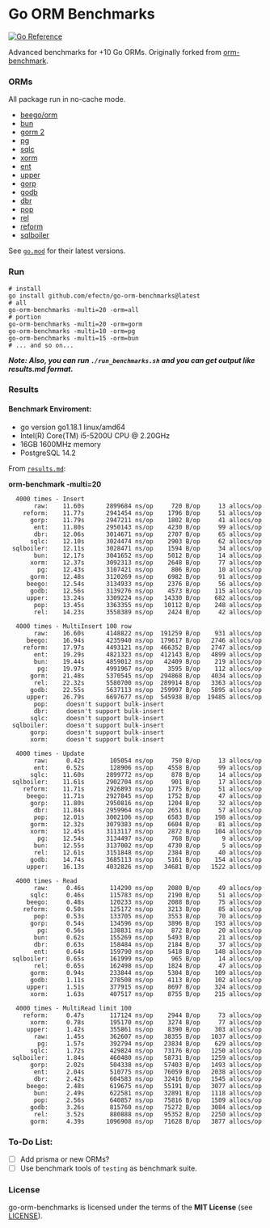 # Go ORM Benchmarks

[![Go Reference](https://pkg.go.dev/badge/github.com/efectn/go-orm-benchmarks.svg)](https://pkg.go.dev/github.com/efectn/go-orm-benchmarks)

Advanced benchmarks for +10 Go ORMs. Originally forked from [orm-benchmark](https://github.com/frederikhors/orm-benchmark).

### ORMs

All package run in no-cache mode.

- [beego/orm](https://github.com/astaxie/beego/tree/master/orm)
- [bun](https://github.com/uptrace/bun)
- [gorm 2](https://github.com/go-gorm/gorm)
- [pg](https://github.com/go-pg/pg)
- [sqlc](https://github.com/kyleconroy/sqlc)
- [xorm](https://github.com/xormplus/xorm)
- [ent](https://github.com/ent/ent)
- [upper](https://github.com/upper/db)
- [gorp](https://github.com/go-gorp/gorp)
- [godb](https://github.com/samonzeweb/godb)
- [dbr](https://github.com/gocraft/dbr/)
- [pop](https://github.com/gobuffalo/pop)
- [rel](https://github.com/go-rel/rel)
- [reform](https://github.com/go-reform/reform)
- [sqlboiler](https://github.com/volatiletech/sqlboiler)

See [`go.mod`](go.mod) for their latest versions.

### Run

```shell
# install
go install github.com/efectn/go-orm-benchmarks@latest
# all
go-orm-benchmarks -multi=20 -orm=all
# portion
go-orm-benchmarks -multi=20 -orm=gorm
go-orm-benchmarks -multi=10 -orm=pg
go-orm-benchmarks -multi=15 -orm=bun
# ... and so on...
```

**_Note: Also, you can run `./run_benchmarks.sh` and you can get output like results.md format._**

### Results

#### Benchmark Enviroment:

- go version go1.18.1 linux/amd64
- Intel(R) Core(TM) i5-5200U CPU @ 2.20GHz
- 16GB 1600MHz memory
- PostgreSQL 14.2

From [`results.md`](results.md):

**orm-benchmark -multi=20**

```
  4000 times - Insert
       raw:    11.60s      2899684 ns/op     720 B/op     13 allocs/op
    reform:    11.77s      2941454 ns/op    1796 B/op     51 allocs/op
      gorp:    11.79s      2947211 ns/op    1802 B/op     41 allocs/op
       ent:    11.80s      2950143 ns/op    4230 B/op     99 allocs/op
       dbr:    12.06s      3014671 ns/op    2707 B/op     65 allocs/op
      sqlc:    12.10s      3024474 ns/op    2903 B/op     62 allocs/op
 sqlboiler:    12.11s      3028471 ns/op    1594 B/op     34 allocs/op
       bun:    12.17s      3041652 ns/op    5012 B/op     14 allocs/op
      xorm:    12.37s      3092313 ns/op    2648 B/op     77 allocs/op
        pg:    12.43s      3107421 ns/op     806 B/op     10 allocs/op
      gorm:    12.48s      3120269 ns/op    6982 B/op     91 allocs/op
     beego:    12.54s      3134933 ns/op    2376 B/op     56 allocs/op
      godb:    12.56s      3139276 ns/op    4573 B/op    115 allocs/op
     upper:    13.24s      3309224 ns/op   14330 B/op    682 allocs/op
       pop:    13.45s      3363355 ns/op   10112 B/op    248 allocs/op
       rel:    14.23s      3558389 ns/op    2424 B/op     42 allocs/op

  4000 times - MultiInsert 100 row
       raw:    16.60s      4148822 ns/op  191259 B/op    931 allocs/op
     beego:    16.94s      4235940 ns/op  179617 B/op   2746 allocs/op
    reform:    17.97s      4493121 ns/op  466352 B/op   2747 allocs/op
       ent:    19.29s      4821323 ns/op  412143 B/op   4899 allocs/op
       bun:    19.44s      4859012 ns/op   42409 B/op    219 allocs/op
        pg:    19.97s      4991967 ns/op    3595 B/op    112 allocs/op
      gorm:    21.48s      5370545 ns/op  294868 B/op   4034 allocs/op
       rel:    22.32s      5580700 ns/op  289914 B/op   3363 allocs/op
      godb:    22.55s      5637113 ns/op  259997 B/op   5895 allocs/op
     upper:    26.79s      6697677 ns/op  545938 B/op  19485 allocs/op
       pop:     doesn't support bulk-insert
       dbr:     doesn't support bulk-insert
      sqlc:     doesn't support bulk-insert
 sqlboiler:     doesn't support bulk-insert
      gorp:     doesn't support bulk-insert
      xorm:     doesn't support bulk-insert

  4000 times - Update
       raw:     0.42s       105054 ns/op     750 B/op     13 allocs/op
       ent:     0.52s       128906 ns/op    4558 B/op     99 allocs/op
      sqlc:    11.60s      2899772 ns/op     878 B/op     14 allocs/op
 sqlboiler:    11.61s      2902704 ns/op     901 B/op     17 allocs/op
    reform:    11.71s      2926893 ns/op    1775 B/op     51 allocs/op
     beego:    11.71s      2927845 ns/op    1752 B/op     47 allocs/op
      gorp:    11.80s      2950816 ns/op    1204 B/op     32 allocs/op
       dbr:    11.84s      2959964 ns/op    2651 B/op     57 allocs/op
       pop:    12.01s      3002106 ns/op    6583 B/op    198 allocs/op
      gorm:    12.32s      3079383 ns/op    6604 B/op     81 allocs/op
      xorm:    12.45s      3113117 ns/op    2872 B/op    104 allocs/op
        pg:    12.54s      3134497 ns/op     768 B/op      9 allocs/op
       bun:    12.55s      3137002 ns/op    4730 B/op      5 allocs/op
       rel:    12.61s      3151848 ns/op    2384 B/op     40 allocs/op
      godb:    14.74s      3685113 ns/op    5161 B/op    154 allocs/op
     upper:    16.13s      4032826 ns/op   34681 B/op   1522 allocs/op

  4000 times - Read
       raw:     0.46s       114290 ns/op    2080 B/op     49 allocs/op
      sqlc:     0.46s       115783 ns/op    2190 B/op     51 allocs/op
     beego:     0.48s       120233 ns/op    2088 B/op     75 allocs/op
    reform:     0.50s       125172 ns/op    3213 B/op     85 allocs/op
       pop:     0.53s       133705 ns/op    3553 B/op     70 allocs/op
      gorp:     0.54s       134596 ns/op    3896 B/op    193 allocs/op
        pg:     0.56s       138831 ns/op     872 B/op     20 allocs/op
       bun:     0.62s       155269 ns/op    5493 B/op     21 allocs/op
       dbr:     0.63s       158484 ns/op    2184 B/op     37 allocs/op
       ent:     0.64s       159790 ns/op    5418 B/op    148 allocs/op
 sqlboiler:     0.65s       161999 ns/op     965 B/op     14 allocs/op
       rel:     0.65s       162498 ns/op    1824 B/op     47 allocs/op
      gorm:     0.94s       233844 ns/op    5304 B/op    109 allocs/op
      godb:     1.11s       278508 ns/op    4113 B/op    102 allocs/op
     upper:     1.51s       377915 ns/op    8697 B/op    324 allocs/op
      xorm:     1.63s       407517 ns/op    8755 B/op    215 allocs/op

  4000 times - MultiRead limit 100
    reform:     0.47s       117124 ns/op    2944 B/op     73 allocs/op
      xorm:     0.78s       195170 ns/op    3274 B/op     77 allocs/op
     upper:     1.42s       355861 ns/op    8390 B/op    303 allocs/op
       raw:     1.45s       362607 ns/op   38355 B/op   1037 allocs/op
        pg:     1.57s       392794 ns/op   23834 B/op    629 allocs/op
      sqlc:     1.72s       429824 ns/op   73176 B/op   1250 allocs/op
 sqlboiler:     1.84s       460480 ns/op   58731 B/op   1259 allocs/op
      gorp:     2.02s       504338 ns/op   57403 B/op   1493 allocs/op
       ent:     2.04s       510775 ns/op   76059 B/op   2038 allocs/op
       dbr:     2.42s       604583 ns/op   32416 B/op   1545 allocs/op
     beego:     2.48s       619675 ns/op   55191 B/op   3077 allocs/op
       bun:     2.49s       622581 ns/op   32891 B/op   1118 allocs/op
       pop:     2.56s       640857 ns/op   75816 B/op   1509 allocs/op
      godb:     3.26s       815760 ns/op   75272 B/op   3084 allocs/op
       rel:     3.52s       880888 ns/op   95352 B/op   2250 allocs/op
      gorm:     4.39s      1096908 ns/op   71628 B/op   3877 allocs/op
```

### To-Do List:

- [ ] Add prisma or new ORMs?
- [ ] Use benchmark tools of `testing` as benchmark suite.

### License

go-orm-benchmarks is licensed under the terms of the **MIT License** (see [LICENSE](LICENSE)).
